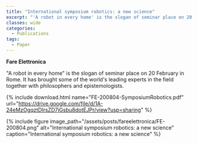 ```yaml
---
title: "International symposium robotics: a new science"
excerpt: "'A robot in every home' is the slogan of seminar place on 20 February in Rome."
classes: wide
categories:
  - Publications
tags:
  - Paper
---
```


**Fare Elettronica**

"A robot in every home" is the slogan of seminar place on 20 February in Rome. It has brought some of the world's leading experts in the field together with philosophers and epistemologists.

{% include download.html name="FE-200804-SymposiumRobotics.pdf" url="https://drive.google.com/file/d/1A-24eMzOgqztDIrsZD7jGsbu8dotEJPr/view?usp=sharing" %}

{% include figure image_path="/assets/posts/fareelettronica/FE-200804.png" alt="International symposium robotics: a new science" caption="International symposium robotics: a new science" %}